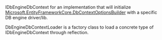 IDbEngineDbContext for an implementation that will initialize [Microsoft.EntityFrameworkCore.DbContextOptionsBuilder](https://learn.microsoft.com/en-us/dotnet/api/microsoft.entityframeworkcore.dbcontextoptionsbuilder) with a specific DB engine driver/lib.

DbEngineDbContextLoader is a factory class to load a concrete type of IDbEngineDbContext through reflection.
